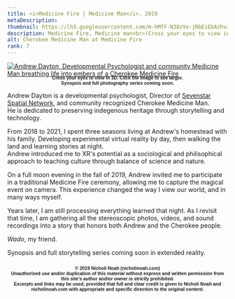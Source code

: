 ```yaml
---
title: <i>Medicine Fire | Medicine Man</i>, 2019
metaDescription:
thumbnail: https://lh3.googleusercontent.com/m-hMfF-N38zVo-jRbEiEbAzhvxLbuSVlKNE9RTzoIZI-Y2lxVSyf0XamFSH2d_LHgB0Rl-yPYEqBidMqYA8jaq1BLxFvdkD-GgirN1DiA226m9-lA33iWbNVPh_Xp98NTZYjAalF=w2400
description: Medicine Fire, Medicine man<br>(Cross your eyes to view in 3D)
alt: Cherokee Medicine Man at Medicine Fire
rank: 7
---
```



<div><a href="https://lh3.googleusercontent.com/m-hMfF-N38zVo-jRbEiEbAzhvxLbuSVlKNE9RTzoIZI-Y2lxVSyf0XamFSH2d_LHgB0Rl-yPYEqBidMqYA8jaq1BLxFvdkD-GgirN1DiA226m9-lA33iWbNVPh_Xp98NTZYjAalF=w2400">
<img src="https://lh3.googleusercontent.com/m-hMfF-N38zVo-jRbEiEbAzhvxLbuSVlKNE9RTzoIZI-Y2lxVSyf0XamFSH2d_LHgB0Rl-yPYEqBidMqYA8jaq1BLxFvdkD-GgirN1DiA226m9-lA33iWbNVPh_Xp98NTZYjAalF=w2400" alt= "Andrew Dayton, Developmental Psychologist and community Medicine Man breathing life into embers of a Cherokee Medicine Fire" /></a>
</div>

<div class="row">
  <div class="col-md-12">
    <p style="font-family: arial; font-size: .75em; font-weight:bold; text-align: center; margin-top: -1%">Cross your eyes to view in 3D. Click the image to see larger.<br>Synopsis and full photography series coming soon.</p>
  </div>
</div>

Andrew Dayton is a developmental psychologist, Director of [Sevenstar Spatial Network](https://www.sevenstarspatial.com/), and community recognized Cherokee Medicine Man.</br>He is dedicated to preserving indegenous heritage through storytelling and technology.

From 2018 to 2021, I spent three seasons living at Andrew's homestead with his family. Developing experimental virtual reality by day, then walking the land and learning stories at night.</br>Andrew introduced me to XR's potential as a sociological and philisophical approach to teaching culture through balance of science and nature.

On a full moon evening in the fall of 2019, Andrew invited me to participate in a traditional Medicine Fire ceremony, allowing me to capture the magical event on camera. This experience changed the way I view our world, and in many ways myself.

Years later, I am still processing everything learned that night. As I revisit that time, I am gathering all the stereoscopic photos, videos, and sound recordings into a story that honors both Andrew and the Cherokee people.

*Wado*, my friend.

Synopsis and full storytelling series coming soon in extended reality.<br><br>

<div class="row">
  <div class="col-md-3">
  </div>
  <div class="col-md-5">
    <p style="font-family:arial; font-size: .75em; font-weight:bold; text-align: center; margin-top: -2%">© 2019 Nicholi Noah (nicholinoah.com)<br>
	Unauthorized use and/or duplication of this material without express and written permission from this site’s author and/or owner is strictly prohibited.<br>
	Excerpts and links may be used, provided that full and clear credit is given to Nicholi Noah and nicholinoah.com with appropriate and specific direction to the original content.
	</p>
  </div>
</div>